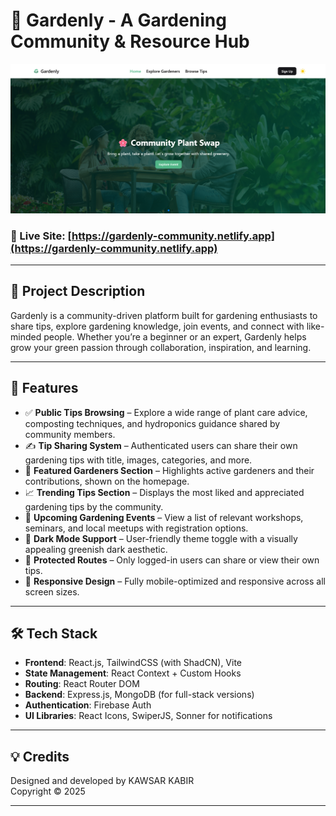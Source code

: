 # 🌿 Gardenly - A Gardening Community & Resource Hub

![alt text](./public/banner-live.png)

### 🔗 Live Site: [https://gardenly-community.netlify.app](https://gardenly-community.netlify.app)

---

## 🌟 Project Description

Gardenly is a community-driven platform built for gardening enthusiasts to share tips, explore gardening knowledge, join events, and connect with like-minded people. Whether you’re a beginner or an expert, Gardenly helps grow your green passion through collaboration, inspiration, and learning.

---

## 🚀 Features

- ✅ **Public Tips Browsing** – Explore a wide range of plant care advice, composting techniques, and hydroponics guidance shared by community members.
- ✍️ **Tip Sharing System** – Authenticated users can share their own gardening tips with title, images, categories, and more.
- 🌟 **Featured Gardeners Section** – Highlights active gardeners and their contributions, shown on the homepage.
- 📈 **Trending Tips Section** – Displays the most liked and appreciated gardening tips by the community.
- 📅 **Upcoming Gardening Events** – View a list of relevant workshops, seminars, and local meetups with registration options.
- 🌙 **Dark Mode Support** – User-friendly theme toggle with a visually appealing greenish dark aesthetic.
- 🔐 **Protected Routes** – Only logged-in users can share or view their own tips.
- 📱 **Responsive Design** – Fully mobile-optimized and responsive across all screen sizes.

---

## 🛠️ Tech Stack

- **Frontend**: React.js, TailwindCSS (with ShadCN), Vite
- **State Management**: React Context + Custom Hooks
- **Routing**: React Router DOM
- **Backend**: Express.js, MongoDB (for full-stack versions)
- **Authentication**: Firebase Auth
- **UI Libraries**: React Icons, SwiperJS, Sonner for notifications

---

## 💡 Credits

Designed and developed by KAWSAR KABIR  
Copyright © 2025

---
